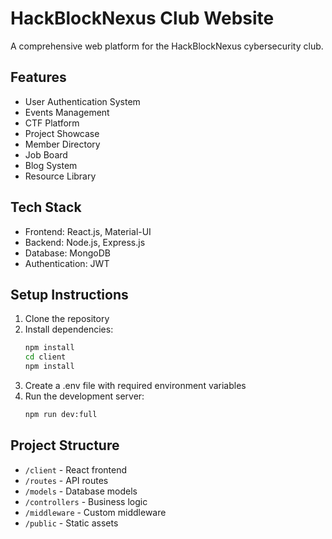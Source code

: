 # HackBlockNexus Club Website

A comprehensive web platform for the HackBlockNexus cybersecurity club.

## Features

- User Authentication System
- Events Management
- CTF Platform
- Project Showcase
- Member Directory
- Job Board
- Blog System
- Resource Library

## Tech Stack

- Frontend: React.js, Material-UI
- Backend: Node.js, Express.js
- Database: MongoDB
- Authentication: JWT

## Setup Instructions

1. Clone the repository
2. Install dependencies:
   ```bash
   npm install
   cd client
   npm install
   ```
3. Create a .env file with required environment variables
4. Run the development server:
   ```bash
   npm run dev:full
   ```

## Project Structure

- `/client` - React frontend
- `/routes` - API routes
- `/models` - Database models
- `/controllers` - Business logic
- `/middleware` - Custom middleware
- `/public` - Static assets
